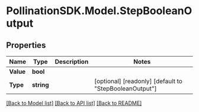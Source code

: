 
# PollinationSDK.Model.StepBooleanOutput

## Properties

Name | Type | Description | Notes
------------ | ------------- | ------------- | -------------
**Value** | **bool** |  | 
**Type** | **string** |  | [optional] [readonly] [default to "StepBooleanOutput"]

[[Back to Model list]](../README.md#documentation-for-models)
[[Back to API list]](../README.md#documentation-for-api-endpoints)
[[Back to README]](../README.md)

